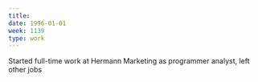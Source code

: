 ```yaml
---
title:
date: 1996-01-01
week: 1139
type: work
---
```


Started full-time work at Hermann Marketing as programmer analyst, left other jobs
<!--
  and started taking evening classes
-->
